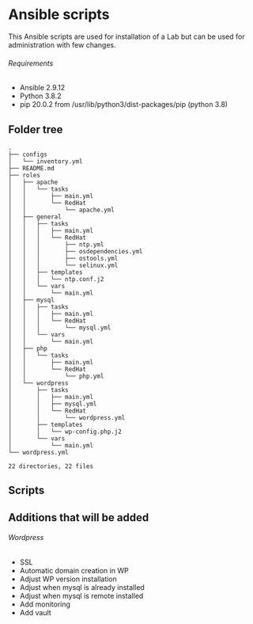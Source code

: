 # Ansible scripts
This Ansible scripts are used for installation of a Lab but can be used for administration with few changes.

###### Requirements
- Ansible 2.9.12
- Python 3.8.2
- pip 20.0.2 from /usr/lib/python3/dist-packages/pip (python 3.8)

## Folder tree
```
.
├── configs
│   └── inventory.yml
├── README.md
├── roles
│   ├── apache
│   │   └── tasks
│   │       ├── main.yml
│   │       └── RedHat
│   │           └── apache.yml
│   ├── general
│   │   ├── tasks
│   │   │   ├── main.yml
│   │   │   └── RedHat
│   │   │       ├── ntp.yml
│   │   │       ├── osdependencies.yml
│   │   │       ├── ostools.yml
│   │   │       └── selinux.yml
│   │   ├── templates
│   │   │   └── ntp.conf.j2
│   │   └── vars
│   │       └── main.yml
│   ├── mysql
│   │   ├── tasks
│   │   │   ├── main.yml
│   │   │   └── RedHat
│   │   │       └── mysql.yml
│   │   └── vars
│   │       └── main.yml
│   ├── php
│   │   └── tasks
│   │       ├── main.yml
│   │       └── RedHat
│   │           └── php.yml
│   └── wordpress
│       ├── tasks
│       │   ├── main.yml
│       │   ├── mysql.yml
│       │   └── RedHat
│       │       └── wordpress.yml
│       ├── templates
│       │   └── wp-config.php.j2
│       └── vars
│           └── main.yml
└── wordpress.yml

22 directories, 22 files
```

## Scripts


## Additions that will be added
###### Wordpress
- SSL
- Automatic domain creation in WP
- Adjust WP version installation
- Adjust when mysql is already installed
- Adjust when mysql is remote installed
- Add monitoring
- Add vault